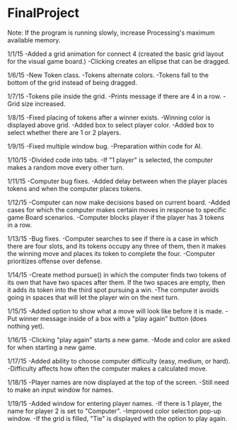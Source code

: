 FinalProject
============

Note: If the program is running slowly, increase Processing's maximum available memory.

1/1/15
-Added a grid animation for connect 4 (created the basic grid layout for the visual game board.)
-Clicking creates an ellipse that can be dragged.

1/6/15
-New Token class.
-Tokens alternate colors.
-Tokens fall to the bottom of the grid instead of being dragged.

1/7/15
-Tokens pile inside the grid.
-Prints message if there are 4 in a row.
-Grid size increased.

1/8/15
-Fixed placing of tokens after a winner exists.
-Winning color is displayed above grid.
-Added box to select player color.
-Added box to select whether there are 1 or 2 players.

1/9/15
-Fixed multiple window bug.
-Preparation within code for AI.

1/10/15
-Divided code into tabs.
-If "1 player" is selected, the computer makes a random move every other turn.

1/11/15
-Computer bug fixes.
-Added delay between when the player places tokens and when the computer places tokens.

1/12/15
-Computer can now make decisions based on current board.
-Added cases for which the computer makes certain moves in response to specific game Board scenarios.
-Computer blocks player if the player has 3 tokens in a row.

1/13/15
-Bug fixes.
-Computer searches to see if there is a case in which there are four slots, and its tokens occupy any three of them, then it makes the winning move and places its token to complete the four. 
-Computer prioritizes offense over defense. 

1/14/15
-Create method pursue() in which the computer finds two tokens of its own that have two spaces after them. If the two spaces are empty, then it adds its token into the third spot pursuing a win. 
-The computer avoids going in spaces that will let the player win on the next turn.

1/15/15
-Added option to show what a move will look like before it is made.
-Put winner message inside of a box with a "play again" button (does nothing yet).

1/16/15
-Clicking "play again" starts a new game.
-Mode and color are asked for when starting a new game.

1/17/15
-Added ability to choose computer difficulty (easy, medium, or hard).
-Difficulty affects how often the computer makes a calculated move.

1/18/15
-Player names are now displayed at the top of the screen.
-Still need to make an input window for names.

1/19/15
-Added window for entering player names.
-If there is 1 player, the name for player 2 is set to "Computer".
-Improved color selection pop-up window.
-If the grid is filled, "Tie" is displayed with the option to play again.
